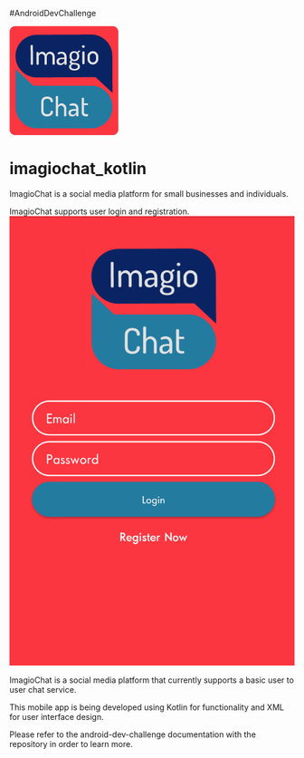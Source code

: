 #AndroidDevChallenge

![ImagioChat Logo](https://github.com/GenieCloud/imagiochat_kotlin/blob/master/imagiochat_logo_mdpi.png)

# imagiochat_kotlin
ImagioChat is a social media platform for small businesses and individuals.

ImagioChat supports user login and registration.
![ImagioChat Login Screen](https://github.com/GenieCloud/imagiochat_kotlin/blob/master/imagiochat-signin-screen.png)

ImagioChat is a social media platform that currently supports a basic user to user chat service.

This mobile app is being developed using Kotlin for functionality and XML for user interface design.

Please refer to the android-dev-challenge documentation with the repository in order to learn more.
